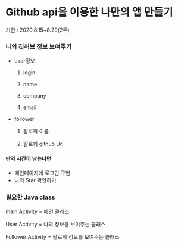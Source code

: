 # Github api을 이용한 나만의 앱 만들기

 기한 : 2020.8.15~8.29(2주)



### 나의 깃허브 정보 보여주기

+ user정보

  1. login

  2. name

  3. company

  4. email

     

+ follower

  1. 팔로워 이름

  2. 팔로워 github Url




#### 만약 시간이 남는다면

+ 메인페이지에 로그인 구현
+ 나의 Star 확인하기



### 필요한 Java class

main Activity = 메인 클래스

User Activity = 나의 정보를 보여주는 클래스

Follower Activity = 팔로워 정보를 보여주는 클래스



### 